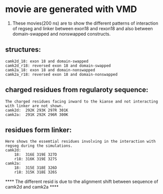# movie are generated with VMD
1. These movies(200 ns) are to show the different patterns of interaction of regseg and linker between exon18 and rexon18 and also between domain-swapped and nonswapped constructs.
## structures: 
    camk2d_18: exon 18 and domain-swapped
    camk2d_r18: reversed exon 18 and domain-swapped
    camk2a_18: exon 18 and domain-nonswapped
    camk2a_r18: reversed exon 18 and domain-nonswapped
## charged residues from regularoty sequence: 
    The charged residues facing inward to the kianse and not interacting with linker are not shown.
    camk2d:  292K 293K 297R 301K 
    camk2a:  291K 292K 296R 300K
## residues form linker:
    Here shows the essemtial residues involving in the interaction with regseg during the simulations.
    camk2d:
        18:  316E 319E 327D
        r18: 316K 319E 327S
    camk2a:
        18:  315E 318E 326D
        r18: 315K 318E 326S

**** The different resid is due to the alignment shift between sequence of camk2d and camk2a ****
